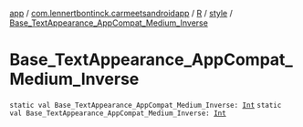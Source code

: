 [app](../../../index.md) / [com.lennertbontinck.carmeetsandroidapp](../../index.md) / [R](../index.md) / [style](index.md) / [Base_TextAppearance_AppCompat_Medium_Inverse](./-base_-text-appearance_-app-compat_-medium_-inverse.md)

# Base_TextAppearance_AppCompat_Medium_Inverse

`static val Base_TextAppearance_AppCompat_Medium_Inverse: `[`Int`](https://kotlinlang.org/api/latest/jvm/stdlib/kotlin/-int/index.html)
`static val Base_TextAppearance_AppCompat_Medium_Inverse: `[`Int`](https://kotlinlang.org/api/latest/jvm/stdlib/kotlin/-int/index.html)
